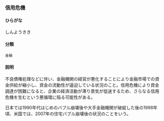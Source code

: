 <div style="display:none;">

## [あ行](securities-terms?id=あ行)
## [か行](securities-terms?id=か行)
## [さ行](securities-terms?id=さ行)

</div>

### 信用危機

#### ひらがな

しんようきき

#### 分類

`金融`

#### 説明

不良債権処理などに伴い、金融機関の経営が悪化することにより金融市場での資金供給が縮小し、資金の流動性が逼迫している状況のこと。信用危機により資金調達が困難になると、企業の経済活動が滞り景気が低迷するため、さらなる信用危機を生むという悪循環に陥る可能性がある。
 
日本では1990年代はじめのバブル崩壊後や大手金融機関が破綻した後の1998年頃、米国では、2007年の住宅バブル崩壊後の状況のことをいう。

<div style="display:none;">

## [た行](securities-terms?id=た行)
## [な行](securities-terms?id=な行)
## [は行](securities-terms?id=は行)
## [ま行](securities-terms?id=ま行)
## [や行](securities-terms?id=や行)
## [ら行](securities-terms?id=ら行)
## [わ行](securities-terms?id=わ行)
## [英数字・記号](securities-terms?id=英数字・記号)

</div>

